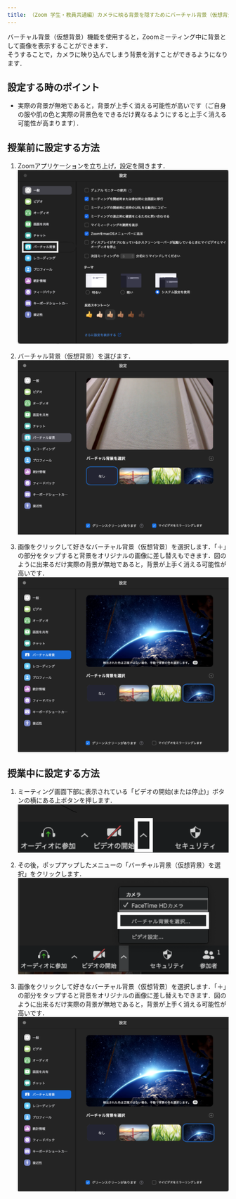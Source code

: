 ```yaml
---
title: （Zoom 学生・教員共通編）カメラに映る背景を隠すためにバーチャル背景（仮想背景）を設定する
---
```


バーチャル背景（仮想背景）機能を使用すると，Zoomミーティング中に背景として画像を表示することができます．  
そうすることで，カメラに映り込んでしまう背景を消すことができるようになります．  

## 設定する時のポイント
* 実際の背景が無地であると，背景が上手く消える可能性が高いです（ご自身の服や肌の色と実際の背景色をできるだけ異なるようにすると上手く消える可能性が高まります）．

## 授業前に設定する方法

1. Zoomアプリケーションを立ち上げ，設定を開きます．  
![open_setting](img/Virtual_BG_common_1_1-2.png)

2. バーチャル背景（仮想背景）を選びます．  
![open_setting](img/Virtual_BG_common_2_1-3.png)

3. 画像をクリックして好きなバーチャル背景（仮想背景）を選択します．「＋」の部分をタップすると背景をオリジナルの画像に差し替えもできます．図のように出来るだけ実際の背景が無地であると，背景が上手く消える可能性が高いです．
![open_setting](img/Virtual_BG_common_3_1-3.png)

## 授業中に設定する方法

1. ミーティング画面下部に表示されている「ビデオの開始(または停止)」ボタンの横にある上ボタンを押します．
![open_setting](img/Virtual_BG_common_4_2-1.png)

2. その後，ポップアップしたメニューの「バーチャル背景（仮想背景）を選択」をクリックします．  
![open_setting](img/Virtual_BG_common_5_2-1.png)  

3. 画像をクリックして好きなバーチャル背景（仮想背景）を選択します．「＋」の部分をタップすると背景をオリジナルの画像に差し替えもできます．図のように出来るだけ実際の背景が無地であると，背景が上手く消える可能性が高いです．
![open_setting](img/Virtual_BG_common_3_1-3.png)
